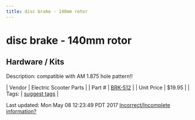 ```yaml
---
title: disc brake - 140mm rotor
---
```


# disc brake - 140mm rotor
## Hardware / Kits
Description: 	compatible with AM 1.875 hole pattern!! 

| Vendor | Electric Scooter Parts | 
| Part # | [BRK-512](http://electricscooterparts.com/discbrakes.html#rotors) | 
| Unit Price | $19.95 | 
| Tags: | [suggest tags](https://docs.google.com/forms/d/e/1FAIpQLSeWyY8v3RgOty-MyWmh9U0iivNYN_molChYyS-0U-o-kOAv_g/viewform) | 

Last updated: Mon May 08 12:23:49 PDT 2017
 [Incorrect/Incomplete information?](https://docs.google.com/forms/d/e/1FAIpQLSeWyY8v3RgOty-MyWmh9U0iivNYN_molChYyS-0U-o-kOAv_g/viewform)